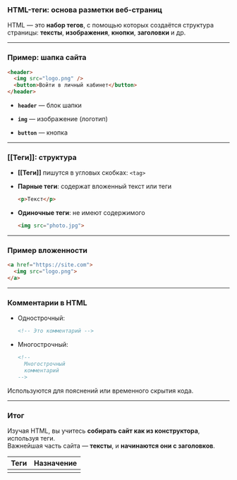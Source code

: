 ### **HTML-теги: основа разметки веб-страниц**

HTML — это **набор тегов**, с помощью которых создаётся структура страницы: **тексты**, **изображения**, **кнопки**, **заголовки** и др.

---
### **Пример: шапка сайта**

```html
<header>
  <img src="logo.png" />
  <button>Войти в личный кабинет</button>
</header>
```

- **`header`** — блок шапки
    
- **`img`** — изображение (логотип)
    
- **`button`** — кнопка
    

---
### **[[Теги]]: структура**

- **[[Теги]]** пишутся в угловых скобках: `<tag>`
    
- **Парные теги**: содержат вложенный текст или теги
    
    ```html
    <p>Текст</p>
    ```
    
- **Одиночные теги**: не имеют содержимого
    
    ```html
    <img src="photo.jpg">
    ```
    

---
### **Пример вложенности**

```html
<a href="https://site.com">
  <img src="logo.png">
</a>
```

---
### **Комментарии в HTML**

- Однострочный:
    
    ```html
    <!-- Это комментарий -->
    ```
    
- Многострочный:
    
    ```html
    <!--
      Многострочный
      комментарий
    -->
    ```
    

Используются для пояснений или временного скрытия кода.

---
### **Итог**

Изучая HTML, вы учитесь **собирать сайт как из конструктора**, используя теги.  
Важнейшая часть сайта — **тексты**, и **начинаются они с заголовков**.

| Теги | Назначение |
| ---- | ---------- |
|      |            |
